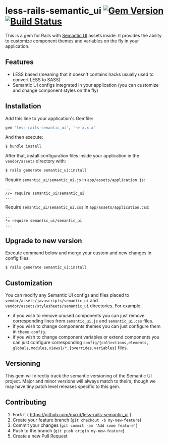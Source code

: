 # less-rails-semantic_ui [![Gem Version](https://badge.fury.io/rb/less-rails-semantic_ui.svg)](http://badge.fury.io/rb/less-rails-semantic_ui) [![Build Status](https://travis-ci.org/maxd/less-rails-semantic_ui.png?branch=master)](https://travis-ci.org/maxd/less-rails-semantic_ui)

This is a gem for Rails with [Semantic UI](https://github.com/Semantic-Org/Semantic-UI/) assets inside.
It provides the ability to customize component themes and variables on the fly in your application.

## Features

* LESS based (meaning that it doesn't contains hacks usually used to convert LESS to SASS)
* Semantic UI configs integrated in your application (you can customize and change component styles on the fly)

## Installation

Add this line to your application's Gemfile:

```ruby
gem 'less-rails-semantic_ui', '~> x.x.x'
```

And then execute:

    $ bundle install

After that, install configuration files inside your application in the `vendor/assets` directory with:

    $ rails generate semantic_ui:install

Require `semantic_ui/semantic_ui.js` in `app/assets/application.js`:

    ...
    //= require semantic_ui/semantic_ui
    ...

Require `semantic_ui/semantic_ui.css` in `app/assets/application.css`:

    ...
    *= require semantic_ui/semantic_ui
    ...

## Upgrade to new version

Execute command below and merge your custom and new changes in config files:

    $ rails generate semantic_ui:install

## Customization

You can modify any Semantic UI configs and files placed to `vendor/assets/javascripts/semantic_ui` and `vendor/assets/stylesheets/semantic_ui` directories.
For example:

* if you wish to remove unused components you can just remove corresponding lines from `semantic_ui.js` and `semantic_ui.css` files.
* if you wish to change components themes you can just configure them in `theme.config`.
* if you wish to change component variables or extend components you can just configure corresponding `config/{collections,elements, globals,modules,views}/*.{overrides,variables}` files.

## Versioning

This gem will directly track the semantic versioning of the Semantic UI project. Major and minor versions
will always match to theirs, though we may have tiny patch level releases specific to this gem.

## Contributing

1. Fork it ( https://github.com/maxd/less-rails-semantic_ui )
2. Create your feature branch (`git checkout -b my-new-feature`)
3. Commit your changes (`git commit -am 'Add some feature'`)
4. Push to the branch (`git push origin my-new-feature`)
5. Create a new Pull Request
